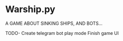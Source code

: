 # Warship.py
A GAME ABOUT SINKING SHIPS, AND BOTS...

TODO-
Create telegram bot play mode
Finish game UI
